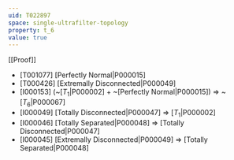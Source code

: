 ```yaml
---
uid: T022897
space: single-ultrafilter-topology
property: t_6
value: true
---
```

[[Proof]]

* [T001077] [Perfectly Normal|P000015]
* [T000426] [Extremally Disconnected|P000049]
* [I000153] (~[$T_1$|P000002] + ~[Perfectly Normal|P000015]) => ~[$T_6$|P000067]
* [I000049] [Totally Disconnected|P000047] => [$T_1$|P000002]
* [I000046] [Totally Separated|P000048] => [Totally Disconnected|P000047]
* [I000045] [Extremally Disconnected|P000049] => [Totally Separated|P000048]

